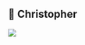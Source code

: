 ## 🐬 Christopher
<p>
  <a>
    <img src="https://i.giphy.com/media/v1.Y2lkPTc5MGI3NjExd3Vnenh0ejNvMWJyNHZrNjcwanJlazE5ZXh0ODlhODJ2dzJrazZ3ciZlcD12MV9pbnRlcm5hbF9naWZfYnlfaWQmY3Q9Zw/YRzQnWzbn4WIxd3ZYx/giphy.gif"/>
  </a>
</p>
<!--
**Metopher/Metopher** is a ✨ _special_ ✨ repository because its `README.md` (this file) appears on your GitHub profile.

Here are some ideas to get you started:

- 🔭 I’m currently working on ...
- 🌱 I’m currently learning ...
- 👯 I’m looking to collaborate on ...
- 🤔 I’m looking for help with ...
- 💬 Ask me about ...
- 📫 How to reach me: ...
- 😄 Pronouns: ...
- ⚡ Fun fact: ...
-->
